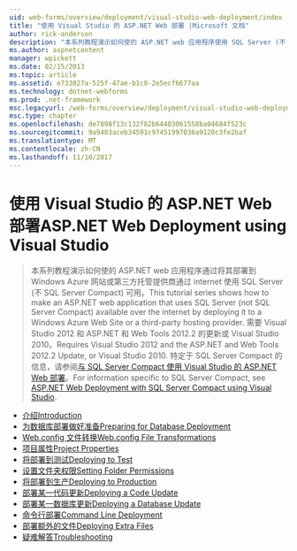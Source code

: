 ```yaml
---
uid: web-forms/overview/deployment/visual-studio-web-deployment/index
title: "使用 Visual Studio 的 ASP.NET Web 部署 |Microsoft 文档"
author: rick-anderson
description: "本系列教程演示如何使的 ASP.NET web 应用程序使用 SQL Server (不 SQL Server Compact) 可通过 internet 通过将其部署 t..."
ms.author: aspnetcontent
manager: wpickett
ms.date: 02/15/2013
ms.topic: article
ms.assetid: e733027a-525f-47ae-b1c0-2e5ecf6677aa
ms.technology: dotnet-webforms
ms.prod: .net-framework
msc.legacyurl: /web-forms/overview/deployment/visual-studio-web-deployment
msc.type: chapter
ms.openlocfilehash: de7898f13c132f82b64403061558ba04684f523c
ms.sourcegitcommit: 9a9483aceb34591c97451997036a9120c3fe2baf
ms.translationtype: MT
ms.contentlocale: zh-CN
ms.lasthandoff: 11/10/2017
---
```

<a name="aspnet-web-deployment-using-visual-studio"></a><span data-ttu-id="9fd1d-103">使用 Visual Studio 的 ASP.NET Web 部署</span><span class="sxs-lookup"><span data-stu-id="9fd1d-103">ASP.NET Web Deployment using Visual Studio</span></span>
====================
> <span data-ttu-id="9fd1d-104">本系列教程演示如何使的 ASP.NET web 应用程序通过将其部署到 Windows Azure 网站或第三方托管提供商通过 internet 使用 SQL Server (不 SQL Server Compact) 可用。</span><span class="sxs-lookup"><span data-stu-id="9fd1d-104">This tutorial series shows how to make an ASP.NET web application that uses SQL Server (not SQL Server Compact) available over the internet by deploying it to a Windows Azure Web Site or a third-party hosting provider.</span></span> <span data-ttu-id="9fd1d-105">需要 Visual Studio 2012 和 ASP.NET 和 Web Tools 2012.2 的更新或 Visual Studio 2010。</span><span class="sxs-lookup"><span data-stu-id="9fd1d-105">Requires Visual Studio 2012 and the ASP.NET and Web Tools 2012.2 Update, or Visual Studio 2010.</span></span> <span data-ttu-id="9fd1d-106">特定于 SQL Server Compact 的信息，请参阅[与 SQL Server Compact 使用 Visual Studio 的 ASP.NET Web 部署](../../older-versions-getting-started/deployment-to-a-hosting-provider/deployment-to-a-hosting-provider-introduction-1-of-12.md)。</span><span class="sxs-lookup"><span data-stu-id="9fd1d-106">For information specific to SQL Server Compact, see [ASP.NET Web Deployment with SQL Server Compact using Visual Studio](../../older-versions-getting-started/deployment-to-a-hosting-provider/deployment-to-a-hosting-provider-introduction-1-of-12.md).</span></span>


- [<span data-ttu-id="9fd1d-107">介绍</span><span class="sxs-lookup"><span data-stu-id="9fd1d-107">Introduction</span></span>](introduction.md)
- [<span data-ttu-id="9fd1d-108">为数据库部署做好准备</span><span class="sxs-lookup"><span data-stu-id="9fd1d-108">Preparing for Database Deployment</span></span>](preparing-databases.md)
- [<span data-ttu-id="9fd1d-109">Web.config 文件转换</span><span class="sxs-lookup"><span data-stu-id="9fd1d-109">Web.config File Transformations</span></span>](web-config-transformations.md)
- [<span data-ttu-id="9fd1d-110">项目属性</span><span class="sxs-lookup"><span data-stu-id="9fd1d-110">Project Properties</span></span>](project-properties.md)
- [<span data-ttu-id="9fd1d-111">将部署到测试</span><span class="sxs-lookup"><span data-stu-id="9fd1d-111">Deploying to Test</span></span>](deploying-to-iis.md)
- [<span data-ttu-id="9fd1d-112">设置文件夹权限</span><span class="sxs-lookup"><span data-stu-id="9fd1d-112">Setting Folder Permissions</span></span>](setting-folder-permissions.md)
- [<span data-ttu-id="9fd1d-113">将部署到生产</span><span class="sxs-lookup"><span data-stu-id="9fd1d-113">Deploying to Production</span></span>](deploying-to-production.md)
- [<span data-ttu-id="9fd1d-114">部署某一代码更新</span><span class="sxs-lookup"><span data-stu-id="9fd1d-114">Deploying a Code Update</span></span>](deploying-a-code-update.md)
- [<span data-ttu-id="9fd1d-115">部署某一数据库更新</span><span class="sxs-lookup"><span data-stu-id="9fd1d-115">Deploying a Database Update</span></span>](deploying-a-database-update.md)
- [<span data-ttu-id="9fd1d-116">命令行部署</span><span class="sxs-lookup"><span data-stu-id="9fd1d-116">Command Line Deployment</span></span>](command-line-deployment.md)
- [<span data-ttu-id="9fd1d-117">部署额外的文件</span><span class="sxs-lookup"><span data-stu-id="9fd1d-117">Deploying Extra Files</span></span>](deploying-extra-files.md)
- [<span data-ttu-id="9fd1d-118">疑难解答</span><span class="sxs-lookup"><span data-stu-id="9fd1d-118">Troubleshooting</span></span>](troubleshooting.md)
